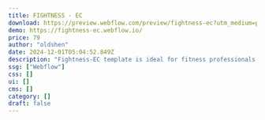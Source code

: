 ```yaml
---
title: FIGHTNESS - EC
download: https://preview.webflow.com/preview/fightness-ec?utm_medium=preview_link&utm_source=designer&utm_content=fightness-ec&preview=497e5350ece984d7433630a3a8f42f91&pageId=66fcf269f9f4b328f74942a9&locale=en&workflow=preview
demo: https://fightness-ec.webflow.io/
price: 79
author: "oldshen"
date: 2024-12-01T05:04:52.849Z
description: "Fightness-EC template is ideal for fitness professionals seeking an online presence that showcases their services, engages potential clients, and offers easy-to-access pricing plans. Its sleek design, e-commerce integration, and user-friendly layout."
ssg: ["Webflow"]
css: []
ui: []
cms: []
category: []
draft: false
---
```

